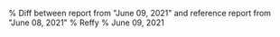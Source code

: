 % Diff between report from "June 09, 2021" and reference report from "June 08, 2021"
% Reffy
% June 09, 2021

